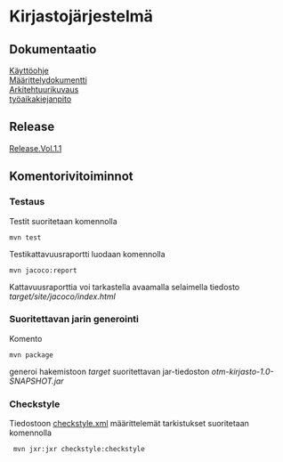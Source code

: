 # Kirjastojärjestelmä  

## Dokumentaatio  
[Käyttöohje](https://github.com/alemati/otm-harjoitustyo/blob/master/dokumentointi/k%C3%A4ytt%C3%B6ohje.md)    
[Määrittelydokumentti](https://github.com/alemati/otm-harjoitustyo/blob/master/dokumentointi/maarittelydokumentti.md)   
[Arkitehtuurikuvaus](https://github.com/alemati/otm-harjoitustyo/blob/master/dokumentointi/arkitehtuurikuvaus.md)  
[työaikakiejanpito](https://github.com/alemati/otm-harjoitustyo/blob/master/ty%C3%B6aikakirjanpito.md)  

## Release  
[Release.Vol.1.1](https://github.com/alemati/otm-harjoitustyo/releases/tag/otm-library-1.1)

## Komentorivitoiminnot 

### Testaus

Testit suoritetaan komennolla

```
mvn test
```

Testikattavuusraportti luodaan komennolla

```
mvn jacoco:report
```

Kattavuusraporttia voi tarkastella avaamalla selaimella tiedosto _target/site/jacoco/index.html_

### Suoritettavan jarin generointi

Komento

```
mvn package
```

generoi hakemistoon _target_ suoritettavan jar-tiedoston _otm-kirjasto-1.0-SNAPSHOT.jar_



### Checkstyle

Tiedostoon [checkstyle.xml](https://github.com/alemati/otm-harjoitustyo/blob/master/otm-kirjasto/checkstyle.xml) määrittelemät tarkistukset suoritetaan komennolla

```
 mvn jxr:jxr checkstyle:checkstyle
```
